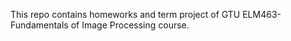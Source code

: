 This repo contains homeworks and term project of GTU ELM463-Fundamentals of Image Processing course.
